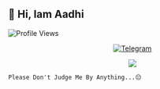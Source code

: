 ## 🥰 Hi, Iam Aadhi
![Profile Views](https://hits.seeyoufarm.com/api/count/incr/badge.svg?url=https://github.com/Aadhi000/&title=Profile%20Views)

<p align="center">
<a href="https://t.me/Aadhi011"><img alt="Telegram" src="https://img.shields.io/badge/Aadhi-2CA5E0?style=for-the-badge&logo=telegram&logoColor=white"/></a>
</p>

<p align="center">
<img src="https://github-readme-stats.vercel.app/api?username=Aadhi000&theme=highcontrast" align="center">
</p>
    
```
Please Don't Judge Me By Anything...😔
```

